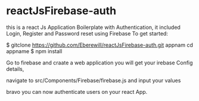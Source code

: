 # reactJsFirebase-auth
this is a react Js Application Boilerplate with Authentication, it included Login, Register and Password reset using Firebase
To get started: 

 $ gitclone https://github.com/Eberewill/reactJsFirebase-auth.git appnam
 cd appname
 $ npm install
 
 Go to firebase and craate a web application you will get your irebase Config details,
 
 navigate to src/Components/Firebase/firebase.js and input your values
 
 bravo you can now authenticate users on your react App. 

